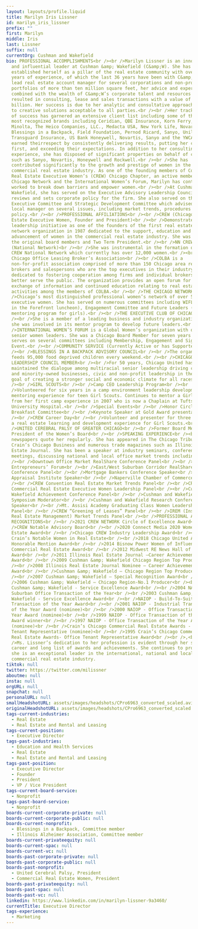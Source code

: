 ```yaml
---
layout: layouts/profile.liquid
title: Marilyn Iris Lissner
id: marilyn_iris_lissner
prefix: ""
first: Marilyn
middle: Iris
last: Lissner
suffix: null
currentOrg: Cushman and Wakefield
bio: PROFESSIONAL ACCOMPLISHMENTS<br /><br />Marilyn Lissner is an innovative
  and influential leader at Cushman &amp; Wakefield (C&amp;W). She has
  established herself as a pillar of the real estate community with over 40
  years of experience, of which the last 36 years have been with C&amp;W. As the
  lead real estate account manager for several corporations and non-profits with
  portfolios of more than ten million square feet, her advice and expertise
  combined with the wealth of C&amp;W’s corporate talent and resources has
  resulted in consulting, lease and sales transactions with a value of over $6
  billion. Her success is due to her analytic and consultative approach leading
  to creative solutions acceptable to all parties.<br /><br />Her track-record
  of success has garnered an extensive client list including some of the world's
  most recognized brands including Ceridian, QBE Insurance, Korn Ferry, Konica
  Minolta, The Heico Companies, LLC., Medacta USA, New York Life, Novartis,
  Blessings in a Backpack, Field Foundation, Pernod Ricard, Sanyo, Unilever,
  Transguard Insurance, US Bank Honeywell, Novartis, Sanyo and the YWCA. She has
  earned theirrespect by consistently delivering results, putting her clients
  first, and exceeding their expectations. In addition to her consulting
  experience, she has disposed of significant properties on behalf of companies
  such as Sanyo, Novartis, Honeywell and Rockwell.<br /><br />She has
  contributed significantly to the growth and prestige of women in the
  commercial real estate industry. As one of the founding members of Commercial
  Real Estate Executive Women’s (CREW) Chicago Chapter, an active member of the
  Chicago Network and the International Women’s Forum, Marilyn has continuously
  worked to break down barriers and empower women.<br /><br />At Cushman and
  Wakefield, she has served on the Executive Advisory Leadership Council which
  reviews and sets corporate policy for the firm. She also served on the Chicago
  Executive Committee and Strategic Development Committee which advised the
  local manager on several issues, including market trends, procedures and
  policy.<br /><br />PROFESSIONAL AFFILIATIONS<br /><br />CREW (Chicago Real
  Estate Executive Women, Founder and President)<br /><br />Demonstrated
  leadership initiative as one of the founders of the first real estate women’s
  network organization in 1987 dedicated to the support, education and career
  advancement of women in the commercial real estate industry. She was one of
  the original board members and Two Term President.<br /><br />NN CREW
  (National Network)<br /><br />She was instrumental in the formation of the
  CREW National Network which currently has over 12,000 women.<br /><br />COLBA
  Chicago Office Leasing Broker’s Association<br /><br />COLBA is a
  non-for-profit association comprised of more than 150 Chicago area real estate
  brokers and salespersons who are the top executives in their industry
  dedicated to fostering cooperation among firms and individual brokers to
  better serve the public. The organization provides an open forum for the
  exchange of information and continued education relating to real estate
  activities among the members of COLBA.<br /><br />THE CHICAGO NETWORK<br /><br
  />Chicago’s most distinguished professional women’s network of over 500
  executive women. She has served on numerous committees including WIFL (Women
  in the Forefront luncheon), Engagement Committee and Future Leaders (career
  mentoring program for girls).<br /><br />THE EXECUTIVE CLUB OF CHICAGO<br
  /><br />She is a member of a leading business and industry organization, where
  she was involved in its mentor program to develop future leaders.<br /><br
  />INTERNATIONAL WOMEN’S FORUM is a Global Women’s organization with over 7,000
  senior women leaders. She was a Chicago Board Member for seven years and
  serves on several committees including Membership, Engagement and Signature
  Event.<br /><br />COMMUNITY SERVICE (Currently Active or has Supported)<br
  /><br />BLESSINGS IN A BACKPACK ADVISORY COUNCIL<br /><br />The organization
  feeds 95,000 food deprived children every weekend.<br /><br />CHICAGO UNITED
  LEADERSHIP COUNCIL MEMBER<br /><br />For 50 years, Chicago United has
  maintained the dialogue among multiracial senior leadership driving corporate
  and minority-owned businesses, civic and non-profit leadership in the common
  goal of creating a stronger social and economic climate for all races.<br
  /><br />GIRL SCOUTS<br /><br />Camp CEO Leadership Program<br /><br
  />Volunteered for six years in a camp environment leadership development and
  mentoring experience for teen Girl Scouts. Continues to mentor a Girl Scout
  from her first camp experience in 2007 who is now a Chaplain at Tufts
  University Hospital.<br /><br />Special Events<br /><br />Honor Circle
  Breakfast Committee<br /><br />Keynote Speaker at Gold Award presentation<br
  /><br />CREW Career Day<br /><br />Volunteer and presenter for three years in
  a real estate learning and development experience for Girl Scouts.<br /><br
  />UNITED CEREBRAL PALSY OF GREATER CHICAGO<br /><br />Former Board Member and
  President of the Women’s Board<br /><br />SPEAKING EXPERIENCE<br /><br />Local
  newspapers quote her regularly. She has appeared in The Chicago Tribune,
  Crain’s Chicago Business and numerous trade magazines such as Illinois Real
  Estate Journal. She has been a speaker at industry seminars, conferences and
  meetings, discussing national and local office market trends including&#58;<br
  /><br />Downtown Office Market RealShare Conference Panel<br /><br />Young
  Entrepreneurs’ Forum<br /><br />East/West Suburban Corridor RealShare
  Conference Panel<br /><br />Mortgage Bankers Conference Speaker<br /><br />The
  Appraisal Institute Speaker<br /><br />Naperville Chamber of Commerce Panel<br
  /><br />CREW Convention Real Estate Market Trends Panel<br /><br />CREW
  Commercial Real Estate Executive Women Leadership Panel<br /><br />Cushman and
  Wakefield Achievement Conference Panel<br /><br />Cushman and Wakefield Broker
  Symposium Moderator<br /><br />Cushman and Wakefield Research Conference
  Speaker<br /><br />Mt. Assisi Academy Graduating Class Women Leadership
  Panel<br /><br />CREW “Greening of Leases” Panel<br /><br />IREM (Institute of
  Real Estate Management) Market Trends Panel<br /><br />PROFESSIONAL AWARDS AND
  RECOGNITIONS<br /><br />2021 CREW NETWORK Circle of Excellence Award<br /><br
  />CREW Notable Advisory Board<br /><br />2020 Connect Media 2020 Women in Real
  Estate Award<br /><br />Chicago CREW Industry Leadership Award<br /><br />2019
  Crain’s Notable Women in Real Estate<br /><br />2018 Chicago United Ambassador
  Honorable Mention Award<br /><br />2014 Bisnow Power Women of Influence in
  Commercial Real Estate Award<br /><br />2012 Midwest RE News Hall of Fame
  Award<br /><br />2011 Illinois Real Estate Journal –Career Achievement
  Award<br /><br />2009 Cushman &amp; Wakefield Chicago Region Top Producer<br
  /><br />2008 Illinois Real Estate Journal Nominee – Career Achievement
  Award<br /><br />Cushman &amp; Wakefield – Chicago Region Top Producer<br
  /><br />2007 Cushman &amp; Wakefield – Special Recognition Award<br /><br
  />2006 Cushman &amp; Wakefield – Chicago Region-No.1 Producer<br /><br />2005
  Cushman &amp; Wakefield - Service Excellence Award<br /><br />2004 NAIOP -
  Suburban Office Transaction of the Year<br /><br />2003 Cushman &amp;
  Wakefield - Service Excellence Award<br /><br />NAIOP - Build-To-Suit
  Transaction of the Year Award<br /><br />2001 NAIOP - Industrial Transaction
  of the Year Award (nominee)<br /><br />2000 NAIOP - Office Transaction of the
  Year Award (nominee)<br /><br />1999 NAIOP - Office Transaction of the Year
  Award winner<br /><br />1997 NAIOP - Office Transaction of the Year Award
  (nominee)<br /><br />Crain’s Chicago Commercial Real Estate Awards - Office
  Tenant Representative (nominee)<br /><br />1995 Crain’s Chicago Commercial
  Real Estate Awards- Office Tenant Representative Award<br /><br />,<br /><br
  />Ms. Lissner’s dedication to her profession is evident through her successful
  career and long list of awards and achievements. She continues to prove that
  she is an exceptional leader in the international, national and local
  commercial real estate industry.
tiktok: null
twitter: https://twitter.com/milissner
aboutme: null
insta: null
orgURL: null
snapchat: null
personalURL: null
smallHeadshotURL: assets/images/headshots/CPro6963_converted_scaled.avif
originalHeadshotURL: assets/images/headshots/CPro6963_converted_scaled.avif
tags-current-industries:
  - Real Estate
  - Real Estate and Rental and Leasing
tags-current-position:
  - Executive Director
tags-past-industries:
  - Education and Health Services
  - Real Estate
  - Real Estate and Rental and Leasing
tags-past-position:
  - Executive Director
  - Founder
  - President
  - VP / Vice President
tags-current-board-service:
  - Nonprofit
tags-past-board-service:
  - Nonprofit
boards-current-corporate-private: null
boards-current-corporate-public: null
boards-current-nonprofit:
  - Blessings in a Backpack, Committee member
  - Illinois Alzheimer Association, Committee member
boards-current-privateequity: null
boards-current-spac: null
boards-current-vc: null
boards-past-corporate-private: null
boards-past-corporate-public: null
boards-past-nonprofit:
  - United Cerebral Palsy, President
  - Commercial Real Estate Women, President
boards-past-privateequity: null
boards-past-spac: null
boards-past-vc: null
linkedin: https://www.linkedin.com/in/marilyn-lissner-9a3460/
currentTitle: Executive Director
tags-experience:
  - Marketing
---
```

